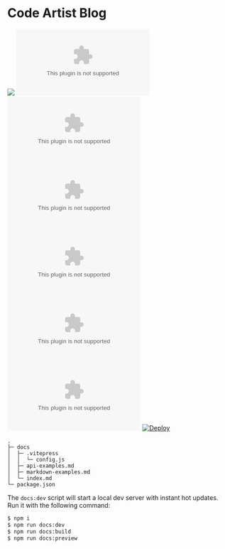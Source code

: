 # Code Artist Blog

![](https://img.shields.io/badge/%E5%85%AC%E4%BC%97%E5%8F%B7-CodeArtist-brightgreen)
[![GitHub issues](https://img.shields.io/github/issues/ArtistOfCode/artistofcode.github.com)](https://github.com/ArtistOfCode/artistofcode.github.com/issues)
[![GitHub forks](https://img.shields.io/github/forks/ArtistOfCode/artistofcode.github.com)](https://github.com/ArtistOfCode/artistofcode.github.com/network)
[![GitHub stars](https://img.shields.io/github/stars/ArtistOfCode/artistofcode.github.com)](https://github.com/ArtistOfCode/artistofcode.github.com/stargazers)
![GitHub license](https://img.shields.io/github/license/ArtistOfCode/artistofcode.github.com)
![language](https://img.shields.io/github/languages/top/ArtistOfCode/artistofcode.github.com)
![last](https://img.shields.io/github/last-commit/ArtistOfCode/artistofcode.github.com)
[![Deploy](https://github.com/ArtistOfCode/artistofcode.github.com/actions/workflows/deploy.yml/badge.svg)](https://github.com/ArtistOfCode/artistofcode.github.com/actions/workflows/deploy.yml)

```
.
├─ docs
│  ├─ .vitepress
│  │  └─ config.js
│  ├─ api-examples.md
│  ├─ markdown-examples.md
│  └─ index.md
└─ package.json
```

The `docs:dev` script will start a local dev server with instant hot updates. Run it with the following command:

```bash
$ npm i
$ npm run docs:dev
$ npm run docs:build
$ npm run docs:preview
```
